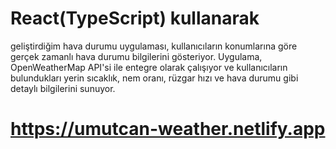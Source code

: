 # React(TypeScript) kullanarak
geliştirdiğim hava durumu uygulaması, kullanıcıların
konumlarına göre gerçek zamanlı hava durumu bilgilerini
gösteriyor. Uygulama, OpenWeatherMap API'si ile entegre
olarak çalışıyor ve kullanıcıların bulundukları yerin sıcaklık, nem
oranı, rüzgar hızı ve hava durumu gibi detaylı bilgilerini sunuyor.

# https://umutcan-weather.netlify.app
